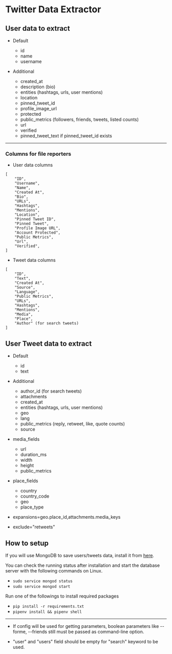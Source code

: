 Twitter Data Extractor
======================


## User data to extract

* Default
    * id
    * name
    * username

* Additional
    * created_at
    * description (bio)
    * entities (hashtags, urls, user mentions)
    * location
    * pinned_tweet_id
    * profile_image_url
    * protected
    * public_metrics (followers, friends, tweets, listed counts)
    * url
    * verified
    * pinned_tweet_text if pinned_tweet_id exists

-------------

### Columns for file reporters

* User data columns

```
[
    "ID",
    "Username",
    "Name",
    "Created At",
    "Bio",
    "URLs",
    "Hashtags",
    "Mentions",
    "Location",
    "Pinned Tweet ID",
    "Pinned Tweet",
    "Profile Image URL",
    "Account Protected",
    "Public Metrics",
    "Url",
    "Verified",
]
```

* Tweet data columns

```
[
    "ID",
    "Text",
    "Created At",
    "Source",
    "Language",
    "Public Metrics",
    "URLs",
    "Hashtags",
    "Mentions",
    "Media",
    "Place",
    "Author" (for search tweets)
]
```

## User Tweet data to extract

* Default
    * id
    * text

* Additional
    * author_id (for search tweets)
    * attachments
    * created_at
    * entities (hashtags, urls, user mentions)
    * geo
    * lang
    * public_metrics (reply, retweet, like, quote counts)
    * source

* media_fields
    * url
    * duration_ms
    * width
    * height
    * public_metrics

* place_fields
    * country
    * country_code
    * geo
    * place_type

* expansions=geo.place_id,attachments.media_keys

* exclude="retweets"

## How to setup

If you will use MongoDB to save users/tweets data, install it from [here](https://docs.mongodb.com/manual/administration/install-community/).

You can check the running status after installation and start the database server with the following commands on Linux.

* `sudo service mongod status`
* `sudo service mongod start`

Run one of the followings to install required packages

* `pip install -r requirements.txt`
* `pipenv install && pipenv shell`

---

* If config will be used for getting parameters, boolean parameters like --forme, --friends still must be passed
    as command-line option.

* "user" and "users" field should be empty for "search" keyword to be used.

